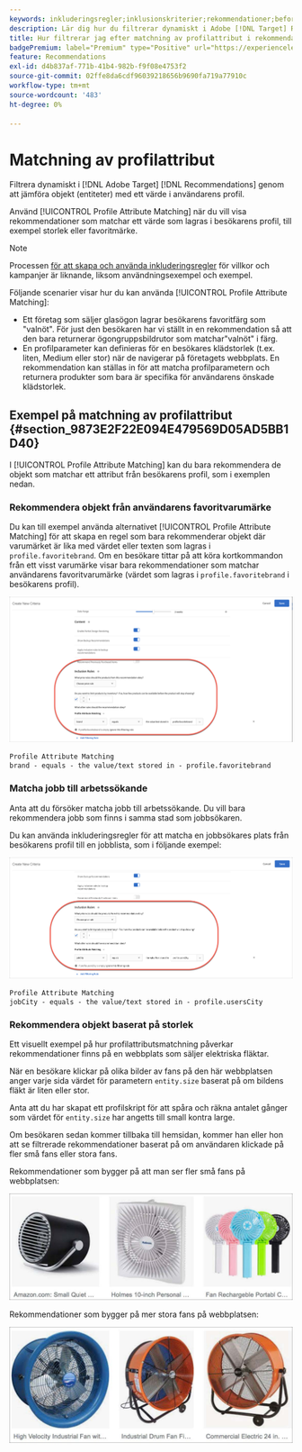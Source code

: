 ```yaml
---
keywords: inkluderingsregler;inklusionskriterier;rekommendationer;befordran;kampanjer;dynamisk filtrering;dynamisk;profilattributsmatchning
description: Lär dig hur du filtrerar dynamiskt i Adobe [!DNL Target] Rekommendationer genom att jämföra objekt (entiteter) med ett värde i användarens profil.
title: Hur filtrerar jag efter matchning av profilattribut i rekommendationsaktiviteter?
badgePremium: label="Premium" type="Positive" url="https://experienceleague.adobe.com/docs/target/using/introduction/intro.html?lang=sv-SE#premium newtab=true" tooltip="Se vad som ingår i Target Premium."
feature: Recommendations
exl-id: d4b837af-771b-41b4-982b-f9f08e4753f2
source-git-commit: 02ffe8da6cdf96039218656b9690fa719a77910c
workflow-type: tm+mt
source-wordcount: '483'
ht-degree: 0%

---
```


# Matchning av profilattribut

Filtrera dynamiskt i [!DNL Adobe Target] [!DNL Recommendations] genom att jämföra objekt (entiteter) med ett värde i användarens profil.

Använd [!UICONTROL Profile Attribute Matching] när du vill visa rekommendationer som matchar ett värde som lagras i besökarens profil, till exempel storlek eller favoritmärke.

>[!NOTE]
>
>Processen [för att skapa och använda inkluderingsregler](/help/main/c-recommendations/c-algorithms/use-dynamic-and-static-inclusion-rules.md) för villkor och kampanjer är liknande, liksom användningsexempel och exempel.

Följande scenarier visar hur du kan använda [!UICONTROL Profile Attribute Matching]:

* Ett företag som säljer glasögon lagrar besökarens favoritfärg som &quot;valnöt&quot;. För just den besökaren har vi ställt in en rekommendation så att den bara returnerar ögongruppsbildrutor som matchar&quot;valnöt&quot; i färg.
* En profilparameter kan definieras för en besökares klädstorlek (t.ex. liten, Medium eller stor) när de navigerar på företagets webbplats. En rekommendation kan ställas in för att matcha profilparametern och returnera produkter som bara är specifika för användarens önskade klädstorlek.

## Exempel på matchning av profilattribut {#section_9873E2F22E094E479569D05AD5BB1D40}

I [!UICONTROL Profile Attribute Matching] kan du bara rekommendera de objekt som matchar ett attribut från besökarens profil, som i exemplen nedan.

### Rekommendera objekt från användarens favoritvarumärke

Du kan till exempel använda alternativet [!UICONTROL Profile Attribute Matching] för att skapa en regel som bara rekommenderar objekt där varumärket är lika med värdet eller texten som lagras i `profile.favoritebrand`. Om en besökare tittar på att köra kortkommandon från ett visst varumärke visar bara rekommendationer som matchar användarens favoritvarumärke (värdet som lagras i `profile.favoritebrand` i besökarens profil).

![Favoritmärke](/help/main/c-recommendations/c-algorithms/assets/favorite-brand.png)

```
Profile Attribute Matching
brand - equals - the value/text stored in - profile.favoritebrand
```

### Matcha jobb till arbetssökande

Anta att du försöker matcha jobb till arbetssökande. Du vill bara rekommendera jobb som finns i samma stad som jobbsökaren.

Du kan använda inkluderingsregler för att matcha en jobbsökares plats från besökarens profil till en jobblista, som i följande exempel:

![Användarens ort](/help/main/c-recommendations/c-algorithms/assets/city.png)

```
Profile Attribute Matching
jobCity - equals - the value/text stored in - profile.usersCity
```

### Rekommendera objekt baserat på storlek

Ett visuellt exempel på hur profilattributsmatchning påverkar rekommendationer finns på en webbplats som säljer elektriska fläktar.

När en besökare klickar på olika bilder av fans på den här webbplatsen anger varje sida värdet för parametern `entity.size` baserat på om bildens fläkt är liten eller stor.

Anta att du har skapat ett profilskript för att spåra och räkna antalet gånger som värdet för `entity.size` har angetts till small kontra large.

Om besökaren sedan kommer tillbaka till hemsidan, kommer han eller hon att se filtrerade rekommendationer baserat på om användaren klickade på fler små fans eller stora fans.

Rekommendationer som bygger på att man ser fler små fans på webbplatsen:

![rekommendationer för små fans](/help/main/c-recommendations/c-algorithms/assets/small-fans.png)

Rekommendationer som bygger på mer stora fans på webbplatsen:

![rekommendationer för stora fans](/help/main/c-recommendations/c-algorithms/assets/large-fans.png)
